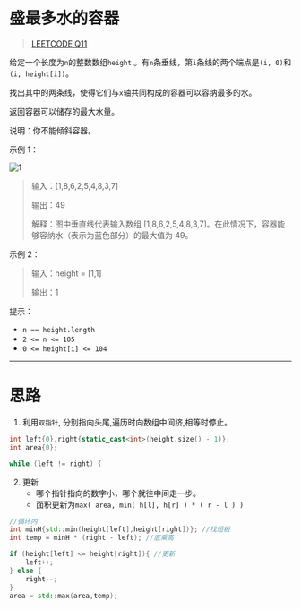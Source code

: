 #  盛最多水的容器

> [LEETCODE Q11](https://leetcode.cn/problems/container-with-most-water/description/)


给定一个长度为`n`的整数数组`height` 。有`n`条垂线，第`i`条线的两个端点是`(i, 0)`和`(i, height[i])`。

找出其中的两条线，使得它们与`x`轴共同构成的容器可以容纳最多的水。

返回容器可以储存的最大水量。

说明：你不能倾斜容器。

示例 1：

![1](https://aliyun-lc-upload.oss-cn-hangzhou.aliyuncs.com/aliyun-lc-upload/uploads/2018/07/25/question_11.jpg)

>输入：[1,8,6,2,5,4,8,3,7]
>
>输出：49
> 
>解释：图中垂直线代表输入数组 [1,8,6,2,5,4,8,3,7]。在此情况下，容器能够容纳水（表示为蓝色部分）的最大值为 49。

示例 2：

>输入：height = [1,1]
> 
>输出：1


提示：

- `n == height.length`
- `2 <= n <= 105`
- `0 <= height[i] <= 104`

------- 
# 思路

1. 利用`双指针`, 分别指向头尾,遍历时向数组中间挤,相等时停止。
```c++
int left{0},right{static_cast<int>(height.size() - 1)};
int area{0};

while (left != right) {
```

2. 更新
    - 哪个指针指向的数字小，哪个就往中间走一步。
    - 面积更新为`max( area, min( h[l], h[r] ) * ( r - l ) )`
```c++
//循环内
int minH{std::min(height[left],height[right])}; //找短板
int temp = minH * (right - left); //底乘高

if (height[left] <= height[right]){ //更新
    left++;
} else {
    right--;
}
area = std::max(area,temp);
```
